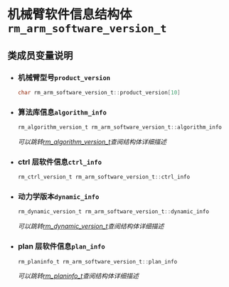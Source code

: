 # 机械臂软件信息结构体`rm_arm_software_version_t`

## 类成员变量说明

- ### 机械臂型号`product_version`

    ```C  
    char rm_arm_software_version_t::product_version[10]
    ```

- ### 算法库信息`algorithm_info`

    ```C  
    rm_algorithm_version_t rm_arm_software_version_t::algorithm_info
    ```

    *可以跳转[rm_algorithm_version_t](../struct/algorithmVersion)查阅结构体详细描述*

- ### ctrl 层软件信息`ctrl_info`

    ```C  
    rm_ctrl_version_t rm_arm_software_version_t::ctrl_info
    ```

- ### 动力学版本`dynamic_info`

    ```C  
    rm_dynamic_version_t rm_arm_software_version_t::dynamic_info
    ```

    *可以跳转[rm_dynamic_version_t](../struct/dynamicVersion)查阅结构体详细描述*

- ### plan 层软件信息`plan_info`

    ```C  
    rm_planinfo_t rm_arm_software_version_t::plan_info
    ```

    *可以跳转[rm_planinfo_t](../struct/planinfo)查阅结构体详细描述*